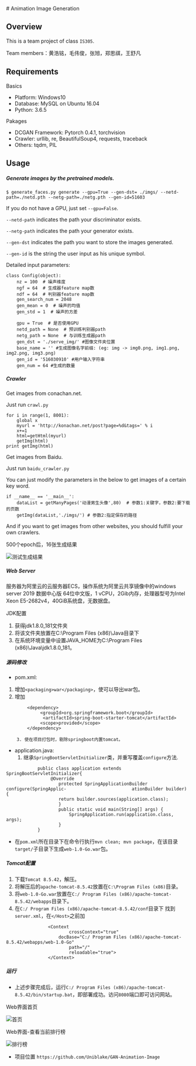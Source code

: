 ﻿﻿﻿﻿﻿﻿﻿﻿﻿﻿﻿﻿﻿﻿﻿﻿﻿﻿﻿﻿﻿﻿# ﻿﻿Animation Image Generation

## Overview

This is a team project of class `IS305`.

Team members：黄浩铭，毛伟俊，张旭，郑思祺，王舒凡

## Requirements

Basics

- Platform: Windows10
- Database: MySQL on Ubuntu 16.04
- Python: 3.6.5

Pakages

- DCGAN Framework: Pytorch 0.4.1, torchvision
- Crawler: urllib, re, BeautifulSoup4, requests, traceback
- Others: tqdm, PIL

## Usage

##### Generate images by the pretrained models.
``` 
$ generate_faces.py generate --gpu=True --gen-dst= ./imgs/ --netd-path=./netd.pth --netg-path=./netg.pth --gen-id=51603
```

If you do not have a GPU, just set `--gpu=False`.

`--netd-path` indicates the path your discriminator exists.

`--netg-path` indicates the path your generator exists.

`--gen-dst` indicates the path you want to store the images generated.

`--gen-id` is the string the user input as his unique symbol.

Detailed input parameters:

```
class Config(object):
	nz = 100  # 噪声维度
	ngf = 64  # 生成器feature map数
	ndf = 64  # 判别器feature map数
	gen_search_num = 2048
	gen_mean = 0  # 噪声的均值
	gen_std = 1  # 噪声的方差

	gpu = True  # 是否使用GPU
	netd_path = None  # 预训练判别器path
	netg_path = None  # 与训练生成器path
	gen_dst = './serve_img/' #图像文件夹位置
	base_name = '' #生成图像名字前缀: (eg: img -> img0.png, img1.png, img2.png, img3.png)
	gen_id = '516030910' #用户输入字符串
	gen_num = 64 #生成的数量
```

##### Crawler
Get images from conachan.net. 

Just run `crawl.py`

```
for i in range(1, 8001):
    global x
    myurl = 'http://konachan.net/post?page=%d&tags=' % i
    x+=1
    html=getHtml(myurl)
    getImg(html)
print getImg(html)
```

Get images from Baidu.

Just run `baidu_crawler.py`

You can just modify the parameters in the below to get images of a certain key word.

```
if __name__ == '__main__':
    dataList = getManyPages('动漫男生头像',80)  # 参数1:关键字，参数2:要下载的页数
    getImg(dataList,'./imgs/') # 参数2:指定保存的路径
```

And if you want to get images from other websites, you should fulfill your own crawlers.

500个epoch后，16张生成结果

![测试生成结果](https://graph.baidu.com/resource/112310e8fd8aef6f95c5001561174805.jpg)

##### Web Server

服务器为阿里云的云服务器ECS，操作系统为阿里云共享镜像中的windows server 2019 数据中心版 64位中文版，1 vCPU，2Gib内存，处理器型号为Intel Xeon E5-2682v4，40GiB系统盘，无数据盘。

JDK配置

1.  获得jdk1.8.0_181文件夹
2.  将该文件夹放置在C:\Program Files (x86)\Java目录下
3.  在系统环境变量中设置JAVA_HOME为C:\Program Files (x86)\Java\jdk1.8.0_181。

##### 源码修改

- pom.xml:

 1. 增加`<packaging>war</packaging>`，使可以导出war包。
 2. 增加
```
	    <dependency>
        	 <groupId>org.springframework.boot</groupId>
              <artifactId>spring-boot-starter-tomcat</artifactId>
             <scope>provided</scope>
        </dependency>

```
 
        3. 使在项目打包时，剔除springboot内置tomcat。

- application.java:
  1. 继承`SpringBootServletInitializer`类，并重写覆盖`configure`方法.
```
			public class application extends SpringBootServletInitializer{
   				 @Override
    				protected SpringApplicationBuilder 	configure(SpringApplic-							ationBuilder builder) {
        			return builder.sources(application.class);
    				}
    				public static void main(String[] args) {
        				SpringApplication.run(application.class, args);
    				}
			}
```
- 在`pom.xml`所在目录下在命令行执行`mvn clean; mvn package`，在该目录`target/`子目录下生成`web-1.0-Go.war`包。

##### Tomcat配置
1. 下载`Tomcat 8.5.42`，解压。
1. 将解压后的`apache-tomcat-8.5.42`放置在`C:\Program Files (x86)`目录。
1. 将`web-1.0-Go.war`放置在`C:/ Program Files (x86)/apache-tomcat-8.5.42/webapps`目录下。
1. 在`C:/ Program Files (x86)/apache-tomcat-8.5.42/conf`目录下 找到`server.xml`，在`</Host>`之前加
```
				<Context 
    					crossContext="true" 
   				 	docBase="C:/ Program Files (x86)/apache-tomcat-8.5.42/webapps/web-1.0-Go" 
    					path="/" 
    					reloadable="true">
				</Context>
```

##### 运行
- 上述步骤完成后，运行`C:/ Program Files (x86)/apache-tomcat-8.5.42/bin/startup.bat`，即部署成功。访问`8080`端口即可访问网站。


Web界面首页

![首页](https://graph.baidu.com/resource/11291ab1b6d727a4c8b7101561204394.jpg)

Web界面-查看当前排行榜

![排行榜](https://graph.baidu.com/resource/112e1256a6777e7a3976201561204434.jpg)

- 项目位置
`https://github.com/Uniblake/GAN-Animation-Image`


















